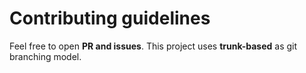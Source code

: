 # Contributing guidelines

Feel free to open **PR and issues**.
This project uses
**trunk-based** as git branching model.